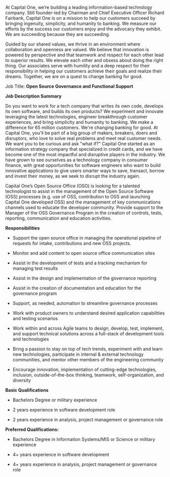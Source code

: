 At Capital One, we’re building a leading information-based technology company. Still founder-led by Chairman and Chief Executive Officer Richard Fairbank, Capital One is on a mission to help our customers succeed by bringing ingenuity, simplicity, and humanity to banking. We measure our efforts by the success our customers enjoy and the advocacy they exhibit. We are succeeding because they are succeeding.                                               

Guided by our shared values, we thrive in an environment where collaboration and openness are valued. We believe that innovation is powered by perspective and that teamwork and respect for each other lead to superior results. We elevate each other and obsess about doing the right thing. Our associates serve with humility and a deep respect for their responsibility in helping our customers achieve their goals and realize their dreams. Together, we are on a quest to change banking for good.

Job Title: **Open Source Governance and Functional Support**

**Job Description Summary**

Do you want to work for a tech company that writes its own code, develops its own software, and builds its own products? We experiment and innovate leveraging the latest technologies, engineer breakthrough customer experiences, and bring simplicity and humanity to banking. We make a difference for 65 million customers. We're changing banking for good. At Capital One, you'll be part of a big group of makers, breakers, doers and disruptors, who love to solve real problems and meet real customer needs. We want you to be curious and ask "what if?" Capital One started as an information strategy company that specialized in credit cards, and we have become one of the most impactful and disruptive players in the industry. We have grown to see ourselves as a technology company in consumer finance, with great opportunities for software engineers who want to build innovative applications to give users smarter ways to save, transact, borrow and invest their money, as we seek to disrupt the industry again.

Capital One’s Open Source Office (OSO) is looking for a talented technologist to assist in the management of the Open Source Software (OSS) processes (e.g. use of OSS, contribution to OSS and launching Capital One developed OSS) and the management of key communications channels used to educate the developer community. Provide support to the Manager of the OSS Governance Program in the creation of controls, tests, reporting, communication and education activities.

**Responsibilities**

* Support the open source office in managing the operational pipeline of requests for intake, contributions and new OSS projects.

* Monitor and add content to open source office communication sites

* Assist in the development of tests and a tracking mechanism for managing test results

* Assist in the design and implementation of the governance reporting

* Assist in the creation of documentation and education for the governance program

* Support, as needed, automation to streamline governance processes

* Work with product owners to understand desired application capabilities and testing scenarios

* Work within and across Agile teams to design, develop, test, implement, and support technical solutions across a full-stack of development tools and technologies

* Bring a passion to stay on top of tech trends, experiment with and learn new technologies, participate in internal & external technology communities, and mentor other members of the engineering community

* Encourage innovation, implementation of cutting-edge technologies, inclusion, outside-of-the-box thinking, teamwork, self-organization, and diversity

**Basic Qualifications ​**

* Bachelors Degree or military experience

* 2 years experience in software development role

* 2 years experience in analysis, project management or governance role

**Preferred Qualifications:**

* Bachelors Degree in Information Systems/MIS or Science or military experience

* 4+ years experience in software development

* 4+ years experience in analysis, project management or governance role

